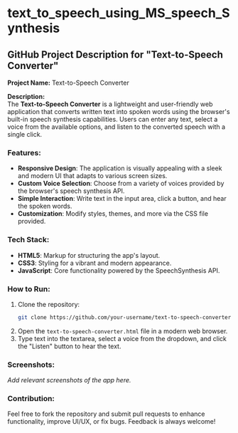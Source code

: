 # text_to_speech_using_MS_speech_Synthesis
## GitHub Project Description for "Text-to-Speech Converter"

**Project Name:** Text-to-Speech Converter

**Description:**  
The **Text-to-Speech Converter** is a lightweight and user-friendly web application that converts written text into spoken words using the browser's built-in speech synthesis capabilities. Users can enter any text, select a voice from the available options, and listen to the converted speech with a single click. 

### Features:
- **Responsive Design**: The application is visually appealing with a sleek and modern UI that adapts to various screen sizes.
- **Custom Voice Selection**: Choose from a variety of voices provided by the browser's speech synthesis API.
- **Simple Interaction**: Write text in the input area, click a button, and hear the spoken words.
- **Customization**: Modify styles, themes, and more via the CSS file provided.

### Tech Stack:
- **HTML5**: Markup for structuring the app's layout.
- **CSS3**: Styling for a vibrant and modern appearance.
- **JavaScript**: Core functionality powered by the SpeechSynthesis API.

### How to Run:
1. Clone the repository:
   ```bash
   git clone https://github.com/your-username/text-to-speech-converter.git
   ```
2. Open the `text-to-speech-converter.html` file in a modern web browser.
3. Type text into the textarea, select a voice from the dropdown, and click the "Listen" button to hear the text.

### Screenshots:
_Add relevant screenshots of the app here._

### Contribution:
Feel free to fork the repository and submit pull requests to enhance functionality, improve UI/UX, or fix bugs. Feedback is always welcome!
